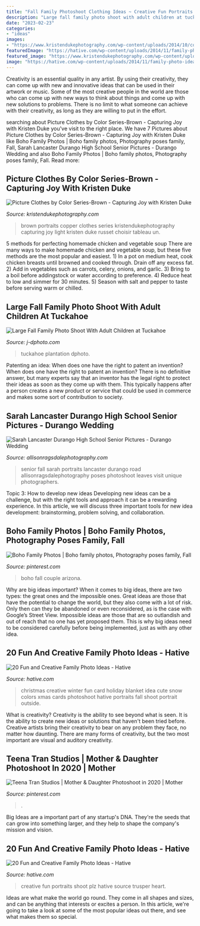 ```yaml
---
title: "Fall Family Photoshoot Clothing Ideas ~ Creative Fun Portraits Shoot Plz Hative Source Trusper Heart"
description: "Large fall family photo shoot with adult children at tuckahoe"
date: "2023-02-23"
categories:
- "ideas"
images:
- "https://www.kristendukephotography.com/wp-content/uploads/2014/10/copper.jpg"
featuredImage: "https://hative.com/wp-content/uploads/2014/11/family-photo-ideas/19-fun-creative-family-photo-ideas.jpg"
featured_image: "https://www.kristendukephotography.com/wp-content/uploads/2014/10/copper.jpg"
image: "https://hative.com/wp-content/uploads/2014/11/family-photo-ideas/19-fun-creative-family-photo-ideas.jpg"
---
```



Creativity is an essential quality in any artist. By using their creativity, they can come up with new and innovative ideas that can be used in their artwork or music. Some of the most creative people in the world are those who can come up with new ways to think about things and come up with new solutions to problems. There is no limit to what someone can achieve with their creativity, as long as they are willing to put in the effort.

	

		
searching about Picture Clothes by Color Series-Brown - Capturing Joy with Kristen Duke you've visit to the right place. We have 7 Pictures about Picture Clothes by Color Series-Brown - Capturing Joy with Kristen Duke like Boho Family Photos | Boho family photos, Photography poses family, Fall, Sarah Lancaster Durango High School Senior Pictures - Durango Wedding and also Boho Family Photos | Boho family photos, Photography poses family, Fall. Read more:
		
    
## Picture Clothes By Color Series-Brown - Capturing Joy With Kristen Duke

<img loading=lazy src="https://www.kristendukephotography.com/wp-content/uploads/2014/10/copper.jpg" onerror="this.onerror=null;this.src='https://tse2.mm.bing.net/th?id=OIP.B9ADFZZQW1MImg-doB0xawHaKo&amp;pid=15.1';" alt="Picture Clothes by Color Series-Brown - Capturing Joy with Kristen Duke">

_Source: kristendukephotography.com_

>brown portraits copper clothes series kristendukephotography capturing joy light kristen duke russet choisir tableau un. 

	

5 methods for perfecting homemade chicken and vegetable soup
There are many ways to make homemade chicken and vegetable soup, but these five methods are the most popular and easiest. 1) In a pot on medium heat, cook chicken breasts until browned and cooked through. Drain off any excess fat. 2) Add in vegetables such as carrots, celery, onions, and garlic. 3) Bring to a boil before addingstock or water according to preference. 4) Reduce heat to low and simmer for 30 minutes. 5) Season with salt and pepper to taste before serving warm or chilled.

    
## Large Fall Family Photo Shoot With Adult Children At Tuckahoe

<img loading=lazy src="https://www.j-dphoto.com/images/uploaded/kerr_0000061___.jpg" onerror="this.onerror=null;this.src='https://tse2.mm.bing.net/th?id=OIP.vwTafBcQUXduiy1do1gYqAHaLG&amp;pid=15.1';" alt="Large Fall Family Photo Shoot With Adult Children at Tuckahoe">

_Source: j-dphoto.com_

>tuckahoe plantation dphoto. 

	

Patenting an idea: When does one have the right to patent an invention?
When does one have the right to patent an invention? There is no definitive answer, but many experts say that an inventor has the legal right to protect their ideas as soon as they come up with them. This typically happens after a person creates a new product or service that could be used in commerce and makes some sort of contribution to society.

    
## Sarah Lancaster Durango High School Senior Pictures - Durango Wedding

<img loading=lazy src="https://allisonragsdalephotography.com/wp-content/uploads/2016/05/DSC2929.jpg" onerror="this.onerror=null;this.src='https://tse1.mm.bing.net/th?id=OIP.yq45YOCwwSbHOYqdKG2CvAHaLG&amp;pid=15.1';" alt="Sarah Lancaster Durango High School Senior Pictures - Durango Wedding">

_Source: allisonragsdalephotography.com_

>senior fall sarah portraits lancaster durango road allisonragsdalephotography poses photoshoot leaves visit unique photographers. 

	

Topic 3: How to develop new ideas
Developing new ideas can be a challenge, but with the right tools and approach it can be a rewarding experience. In this article, we will discuss three important tools for new idea development: brainstorming, problem solving, and collaboration.

    
## Boho Family Photos | Boho Family Photos, Photography Poses Family, Fall

<img loading=lazy src="https://i.pinimg.com/736x/fc/f8/12/fcf81286308c208ea35f0ef44347656f.jpg" onerror="this.onerror=null;this.src='https://tse1.mm.bing.net/th?id=OIP.8Nli3Oh4pupCb_omvQ6ZTgHaLH&amp;pid=15.1';" alt="Boho Family Photos | Boho family photos, Photography poses family, Fall">

_Source: pinterest.com_

>boho fall couple arizona. 

	

Why are big ideas important?
When it comes to big ideas, there are two types: the great ones and the impossible ones. Great ideas are those that have the potential to change the world, but they also come with a lot of risk. Only then can they be abandoned or even reconsidered, as is the case with Google’s Street View. Impossible ideas are those that are so outlandish and out of reach that no one has yet proposed them. This is why big ideas need to be considered carefully before being implemented, just as with any other idea.

    
## 20 Fun And Creative Family Photo Ideas - Hative

<img loading=lazy src="https://hative.com/wp-content/uploads/2014/11/family-photo-ideas/12-fun-creative-family-photo-ideas.jpg" onerror="this.onerror=null;this.src='https://tse3.mm.bing.net/th?id=OIP.oKSsgl-lOi1OLfaW0VdNuwHaLI&amp;pid=15.1';" alt="20 Fun and Creative Family Photo Ideas - Hative">

_Source: hative.com_

>christmas creative winter fun card holiday blanket idea cute snow colors xmas cards photoshoot hative portraits fall shoot portrait outside. 

	

What is creativity?
Creativity is the ability to see beyond what is seen. It is the ability to create new ideas or solutions that haven't been tried before. Creative artists bring their creativity to bear on any problem they face, no matter how daunting. There are many forms of creativity, but the two most important are visual and auditory creativity.

    
## Teena Tran Studios | Mother &amp; Daughter Photoshoot In 2020 | Mother

<img loading=lazy src="https://i.pinimg.com/736x/c5/e8/9e/c5e89eac953b4f383cf78a014920a582.jpg" onerror="this.onerror=null;this.src='https://tse1.mm.bing.net/th?id=OIP.L6pMoTD7Oz8mD57ZzWslmAHaJl&amp;pid=15.1';" alt="Teena Tran Studios | Mother &amp; Daughter Photoshoot in 2020 | Mother">

_Source: pinterest.com_

>. 

	

Big Ideas are a important part of any startup's DNA. They're the seeds that can grow into something larger, and they help to shape the company's mission and vision.

    
## 20 Fun And Creative Family Photo Ideas - Hative

<img loading=lazy src="https://hative.com/wp-content/uploads/2014/11/family-photo-ideas/19-fun-creative-family-photo-ideas.jpg" onerror="this.onerror=null;this.src='https://tse4.mm.bing.net/th?id=OIP.5mjMVBfcsK2c56KzzAr_TwHaJ4&amp;pid=15.1';" alt="20 Fun and Creative Family Photo Ideas - Hative">

_Source: hative.com_

>creative fun portraits shoot plz hative source trusper heart. 

	

Ideas are what make the world go round. They come in all shapes and sizes, and can be anything that interests or excites a person. In this article, we're going to take a look at some of the most popular ideas out there, and see what makes them so special.

